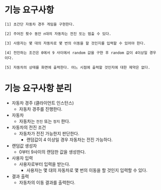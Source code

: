 # 기능 요구사항
```text
[1] 초간단 자동차 경주 게임을 구현한다.
  
[2] 주어진 횟수 동안 n대의 자동차는 전진 또는 멈출 수 있다.
  
[3] 사용자는 몇 대의 자동차로 몇 번의 이동을 할 것인지를 입력할 수 있어야 한다.

[4] 전진하는 조건은 0에서 9 사이에서 random 값을 구한 후 random 값이 4이상일 경우이다.

[5] 자동차의 상태를 화면에 출력한다. 어느 시점에 출력할 것인지에 대한 제약은 없다.
```

# 기능 요구사항 분리
- 자동차 경주 (클라이언트 인스턴스)
  - 자동차 경주를 진행한다.
- 자동차
  - 자동차는 `전진` 또는 `정지` 한다.
- 자동차의 전진 조건
  - 자동차가 전진 가능한지 판단한다.
    - 랜덤값이 4 이상일 경우 자동차는 전진 가능하다.
- 랜덤값 생성자
  - 0부터 9사이의 랜덤한 값을 생성한다.
- 사용자 입력
  - 사용자로부터 입력을 받는다.
    - 사용자는 몇 대의 자동차로 몇 번의 이동을 할 것인지 입력할 수 있다.
- 결과 출력
  - 자동차의 이동 결과를 출력한다.
